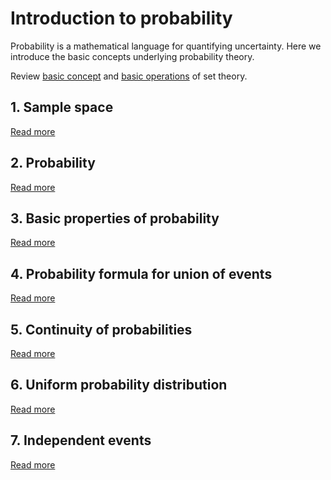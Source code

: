 # Introduction to probability

Probability is a mathematical language for quantifying uncertainty. Here we introduce the basic concepts underlying probability theory.

Review [basic concept](/content/set-theory/0001-basic-concepts/README.md) and [basic operations](/content/set-theory/0002-basic-operations/README.md) of set theory.

## 1. Sample space

[Read more](./0001-sample-space.md)

## 2. Probability

[Read more](./0002-probability.md)

## 3. Basic properties of probability

[Read more](./0003-basic-properties-of-probability.md)

## 4. Probability formula for union of events

[Read more](./0004-probability-formula-for-union-of-events.md)

## 5. Continuity of probabilities

[Read more](./0005-continuity-of-probabilities.md)

## 6. Uniform probability distribution

[Read more](./0006-uniform-probability-distribution.md)

## 7. Independent events

[Read more](./0007-independent-events.md)